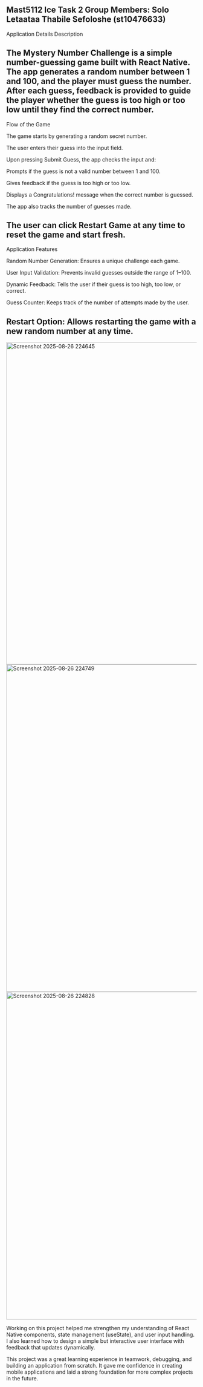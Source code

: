 Mast5112 Ice Task 2
Group Members: Solo 
Letaataa Thabile Sefoloshe (st10476633)
--------------------------------------------------------------------------------------------------------------------------------------------------------------------------------------

Application Details
Description

The Mystery Number Challenge is a simple number-guessing game built with React Native. The app generates a random number between 1 and 100, and the player must guess the number. 
After each guess, feedback is provided to guide the player whether the guess is too high or too low until they find the correct number.
--------------------------------------------------------------------------------------------------------------------------------------------------------------------------------------

Flow of the Game

The game starts by generating a random secret number.

The user enters their guess into the input field.

Upon pressing Submit Guess, the app checks the input and:

Prompts if the guess is not a valid number between 1 and 100.

Gives feedback if the guess is too high or too low.

Displays a Congratulations! message when the correct number is guessed.

The app also tracks the number of guesses made.

The user can click Restart Game at any time to reset the game and start fresh.
--------------------------------------------------------------------------------------------------------------------------------------------------------------------------------------

Application Features

Random Number Generation: Ensures a unique challenge each game.

User Input Validation: Prevents invalid guesses outside the range of 1–100.

Dynamic Feedback: Tells the user if their guess is too high, too low, or correct.

Guess Counter: Keeps track of the number of attempts made by the user.

Restart Option: Allows restarting the game with a new random number at any time.
--------------------------------------------------------------------------------------------------------------------------------------------------------------------------------------

<img width="1554" height="852" alt="Screenshot 2025-08-26 224645" src="https://github.com/user-attachments/assets/65dc13b0-6a02-4d82-b997-ff59e25ce539" />
<img width="1555" height="866" alt="Screenshot 2025-08-26 224749" src="https://github.com/user-attachments/assets/26083be9-c076-4406-87fa-5d5d5e4a9011" />
<img width="1553" height="867" alt="Screenshot 2025-08-26 224828" src="https://github.com/user-attachments/assets/8cd22179-0518-46f8-b923-c38a0b922be6" />


Working on this project helped me strengthen my understanding of React Native components, state management (useState), and user input handling. I also learned how to design a simple 
but interactive user interface with feedback that updates dynamically.

This project was a great learning experience in teamwork, debugging, and building an application from scratch. It gave me confidence in creating mobile applications and laid a strong 
foundation for more complex projects in the future.
